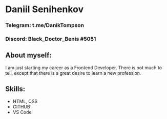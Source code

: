 # **Daniil Senihenkov**

### **Telegram**: t.me/DanikTompson
### **Discord**: Black_Doctor_Benis #5051

## About myself: 
I am just starting my career as a Frontend Developer. There is not much to tell, except that there is a great desire to learn a new profession.

## Skills:
* HTML, CSS
* GITHUB
* VS Code

